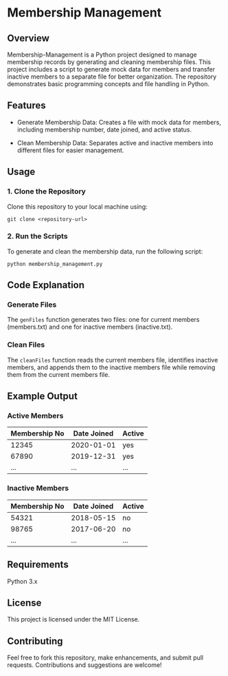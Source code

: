 # Membership Management 
## Overview
Membership-Management is a Python project designed to manage membership records by generating and cleaning membership files. This project includes a script to generate mock data for members and transfer inactive members to a separate file for better organization. The repository demonstrates basic programming concepts and file handling in Python.

## Features
- Generate Membership Data: Creates a file with mock data for members, including membership number, date joined, and active status.

- Clean Membership Data: Separates active and inactive members into different files for easier management.

## Usage
### 1. Clone the Repository
Clone this repository to your local machine using:

`git clone <repository-url>`

### 2. Run the Scripts
To generate and clean the membership data, run the following script:

`python membership_management.py`

## Code Explanation
### Generate Files
The `genFiles` function generates two files: one for current members (members.txt) and one for inactive members (inactive.txt).

### Clean Files
The `cleanFiles` function reads the current members file, identifies inactive members, and appends them to the inactive members file while removing them from the current members file.

## Example Output

### Active Members

| Membership No | Date Joined | Active |
|---------------|-------------|--------|
| 12345         | 2020-01-01  | yes    |
| 67890         | 2019-12-31  | yes    |
| ...           | ...         | ...    |

### Inactive Members

| Membership No | Date Joined | Active |
|---------------|-------------|--------|
| 54321         | 2018-05-15  | no     |
| 98765         | 2017-06-20  | no     |
| ...           | ...         | ...    |

## Requirements

Python 3.x

## License

This project is licensed under the MIT License.

## Contributing
Feel free to fork this repository, make enhancements, and submit pull requests. Contributions and suggestions are welcome!
